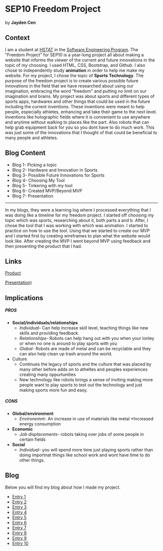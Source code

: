 # SEP10 Freedom Project
by **Jayden Cen**

## Context
I am a student at [HSTAT](https://www.hstat.org/) in the [Software Engineering Program](https://hstatsep.github.io/). The "Freedom Project" for SEP10 is a year-long project all about making a website that informs the viewer of the current and future innovations in the topic of my choosing. I used HTML, CSS, Bootstrap, and Github. I also chose to independently study **animation** in order to help me make my website. For my project, I chose the topic of **Sports Technology**. The purpose of the freedom project is to create various possible future innovations in the field that we have researched about using our imagination, embracing the word "freedom" and putting no limit on our imagination and brains. My project was about sports and different types of sports apps, hardwares and other things that could be used in the future including the current inventions. These inventions were meant to help people, especially athletes, enhancing and take their game to the next level. Inventions like holographic fields where it is convenient to use anywhere and anytime without walking to places like the part. Also robots that can help grab equipment back for you so you dont have to do much work. This was just some of the innovations that I thought of that could be beneficial to many people and athletes.  

## Blog Content 
* Blog 1- Picking a topic
* Blog 2- Hardware and Innovation in Sports
* Blog 3- Possible Future Innovations for Sports
* Blog 4- Choosing My Tool
* Blog 5- Tinkering with my tool
* Blog 6- Created MVP/Beyond MVP
* Blog 7- Presentation

---

In my blogs, they were a learning log where I processed everything that I was doing like a timeline for my freedom project. I started off choosing my topic which was sports, researching about it, both parts a and b. After, I chose the tool that I was working with which was animation. I started to practice on how to use the tool. Using that we started to create our MVP and I started first by creating wireframes to plan what the website would look like. After creating the MVP I went beyond MVP using feedback and then presenting the product that I had. 




## Links

[Product](https://jaydenc3399.github.io/sep10-freedom-project/?authuser=0)

[Presentation](https://docs.google.com/presentation/d/1S8LSHDK6EPt7Vi9eETr8gy11RhT_bVRvWvdfuA54-1A/edit))

## Implications
##### PROS
* **Social/individuals/relationships**
   * *Individual*- Can help increase skill level, teaching things like new skills and providing feedback.
   * *Relationships*- Robots can help hang out with you when your lonley or when no one is around to play sports with you
   * *Global*- Robots are made of metal and can be recyclable and they can also help clean up trash around the world. 
* Culture
  *  Continues the legacy of sports and the culture that was placed by many other before adds on to atheltes and peoples experiences creating many oppurtunities
  *  New technology like robots brings a sense of inviting making more people want to play sports to test out the technology and just making sports more fun and easy. 
##### CONS
* **Global/environment**
  * *Environemnt*- An increase in use of materials like metal
      *Increased energy consumption 
* **Economic**
  * *Job displacements*- robots taking over jobs of some people in certain fields
* **Social**
  * *Individual*- you will spend more time just playing sports rather than doing importnat things like school work and wont have time to do other things.  

## Blog
Below you will find my blog about how I made my project.

* [Entry 1](blog/entry01.md)
* [Entry 2](blog/entry02.md)
* [Entry 3](blog/entry03.md)
* [Entry 4](blog/entry04.md)
* [Entry 5](blog/entry05.md)
* [Entry 6](blog/entry06.md)
* [Entry 7](blog/entry07.md)
* [Entry 8](blog/entry08.md)
* [Entry 9](blog/entry09.md)
* [Entry 10](blog/entry10.md)
